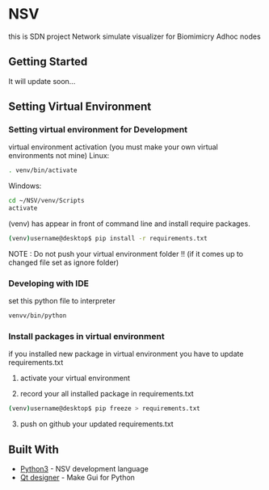 # NSV
this is SDN project Network simulate visualizer for Biomimicry Adhoc nodes

## Getting Started

It will update soon...

## Setting Virtual Environment

### Setting virtual environment for Development
virtual environment activation (you must make your own virtual environments not mine)
Linux:
```sh
. venv/bin/activate
```
Windows:
```sh
cd ~/NSV/venv/Scripts
activate
```

(venv) has appear in front of command line and install require packages.
```sh
(venv)username@desktop$ pip install -r requirements.txt
```
NOTE : Do not push your virtual environment folder !! (if it comes up to changed file set as ignore folder)

### Developing with IDE
set this python file to interpreter
```sh
venvv/bin/python
```
### Install packages in virtual environment
if you installed new package in virtual environment you have to update requirements.txt

1. activate your virtual environment

2. record your all installed package in requirements.txt
```sh
(venv)username@desktop$ pip freeze > requirements.txt
```

3. push on github your updated requirements.txt 

## Built With
* [Python3](https://www.python.org/) - NSV development language
* [Qt designer](https://www.qt.io/) - Make Gui for Python
